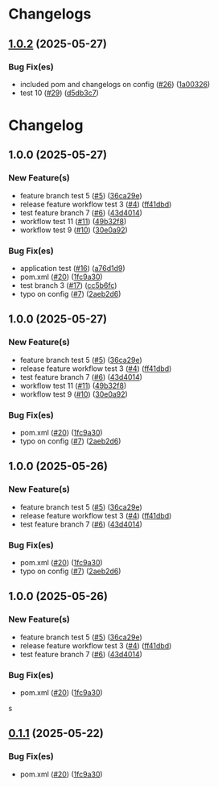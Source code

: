 # Changelogs

## [1.0.2](https://github.com/jakeeviado/infirmary-application-semantic-test/compare/v1.0.1...v1.0.2) (2025-05-27)

### Bug Fix(es)

* included pom and changelogs on config ([#26](https://github.com/jakeeviado/infirmary-application-semantic-test/issues/26)) ([1a00326](https://github.com/jakeeviado/infirmary-application-semantic-test/commit/1a003266a1add68bef9716189c4bc15b08e573a8))
* test 10 ([#29](https://github.com/jakeeviado/infirmary-application-semantic-test/issues/29)) ([d5db3c7](https://github.com/jakeeviado/infirmary-application-semantic-test/commit/d5db3c71be4357b7f768707b085d114b3d7dcdce))

# Changelog

## 1.0.0 (2025-05-27)

### New Feature(s)

* feature branch test 5 ([#5](https://github.com/jakeeviado/infirmary-application-semantic-test/issues/5)) ([36ca29e](https://github.com/jakeeviado/infirmary-application-semantic-test/commit/36ca29e7c242723bd790e2d3413a2c3dba2fe35c))
* release feature workflow test 3 ([#4](https://github.com/jakeeviado/infirmary-application-semantic-test/issues/4)) ([ff41dbd](https://github.com/jakeeviado/infirmary-application-semantic-test/commit/ff41dbd7e85e4bd956ae6090c691486a65404764))
* test feature branch 7 ([#6](https://github.com/jakeeviado/infirmary-application-semantic-test/issues/6)) ([43d4014](https://github.com/jakeeviado/infirmary-application-semantic-test/commit/43d40141622a8b1501c72439a5e0927cebb91d3b))
* workflow test 11 ([#11](https://github.com/jakeeviado/infirmary-application-semantic-test/issues/11)) ([49b32f8](https://github.com/jakeeviado/infirmary-application-semantic-test/commit/49b32f860244714fba27adc38f1e356062bc0f12))
* workflow test 9 ([#10](https://github.com/jakeeviado/infirmary-application-semantic-test/issues/10)) ([30e0a92](https://github.com/jakeeviado/infirmary-application-semantic-test/commit/30e0a92bacdbd94b54a82ee4053cb47023d30ead))

### Bug Fix(es)

* application test ([#16](https://github.com/jakeeviado/infirmary-application-semantic-test/issues/16)) ([a76d1d9](https://github.com/jakeeviado/infirmary-application-semantic-test/commit/a76d1d9f1d490c57cdba2c8ae6d8e19cc9c4911a))
* pom.xml ([#20](https://github.com/jakeeviado/infirmary-application-semantic-test/issues/20)) ([1fc9a30](https://github.com/jakeeviado/infirmary-application-semantic-test/commit/1fc9a30fef7cab885165d3a4eb3d2381cf5a90f0))
* test branch 3 ([#17](https://github.com/jakeeviado/infirmary-application-semantic-test/issues/17)) ([cc5b6fc](https://github.com/jakeeviado/infirmary-application-semantic-test/commit/cc5b6fc53591212c1294352c8ef09c39839843a7))
* typo on config ([#7](https://github.com/jakeeviado/infirmary-application-semantic-test/issues/7)) ([2aeb2d6](https://github.com/jakeeviado/infirmary-application-semantic-test/commit/2aeb2d6f4601f2d765fd4a10df0f7cd4939e6e23))

## 1.0.0 (2025-05-27)

### New Feature(s)

* feature branch test 5 ([#5](https://github.com/jakeeviado/infirmary-application-semantic-test/issues/5)) ([36ca29e](https://github.com/jakeeviado/infirmary-application-semantic-test/commit/36ca29e7c242723bd790e2d3413a2c3dba2fe35c))
* release feature workflow test 3 ([#4](https://github.com/jakeeviado/infirmary-application-semantic-test/issues/4)) ([ff41dbd](https://github.com/jakeeviado/infirmary-application-semantic-test/commit/ff41dbd7e85e4bd956ae6090c691486a65404764))
* test feature branch 7 ([#6](https://github.com/jakeeviado/infirmary-application-semantic-test/issues/6)) ([43d4014](https://github.com/jakeeviado/infirmary-application-semantic-test/commit/43d40141622a8b1501c72439a5e0927cebb91d3b))
* workflow test 11 ([#11](https://github.com/jakeeviado/infirmary-application-semantic-test/issues/11)) ([49b32f8](https://github.com/jakeeviado/infirmary-application-semantic-test/commit/49b32f860244714fba27adc38f1e356062bc0f12))
* workflow test 9 ([#10](https://github.com/jakeeviado/infirmary-application-semantic-test/issues/10)) ([30e0a92](https://github.com/jakeeviado/infirmary-application-semantic-test/commit/30e0a92bacdbd94b54a82ee4053cb47023d30ead))

### Bug Fix(es)

* pom.xml ([#20](https://github.com/jakeeviado/infirmary-application-semantic-test/issues/20)) ([1fc9a30](https://github.com/jakeeviado/infirmary-application-semantic-test/commit/1fc9a30fef7cab885165d3a4eb3d2381cf5a90f0))
* typo on config ([#7](https://github.com/jakeeviado/infirmary-application-semantic-test/issues/7)) ([2aeb2d6](https://github.com/jakeeviado/infirmary-application-semantic-test/commit/2aeb2d6f4601f2d765fd4a10df0f7cd4939e6e23))

## 1.0.0 (2025-05-26)

### New Feature(s)

* feature branch test 5 ([#5](https://github.com/jakeeviado/infirmary-application-semantic-test/issues/5)) ([36ca29e](https://github.com/jakeeviado/infirmary-application-semantic-test/commit/36ca29e7c242723bd790e2d3413a2c3dba2fe35c))
* release feature workflow test 3 ([#4](https://github.com/jakeeviado/infirmary-application-semantic-test/issues/4)) ([ff41dbd](https://github.com/jakeeviado/infirmary-application-semantic-test/commit/ff41dbd7e85e4bd956ae6090c691486a65404764))
* test feature branch 7 ([#6](https://github.com/jakeeviado/infirmary-application-semantic-test/issues/6)) ([43d4014](https://github.com/jakeeviado/infirmary-application-semantic-test/commit/43d40141622a8b1501c72439a5e0927cebb91d3b))

### Bug Fix(es)

* pom.xml ([#20](https://github.com/jakeeviado/infirmary-application-semantic-test/issues/20)) ([1fc9a30](https://github.com/jakeeviado/infirmary-application-semantic-test/commit/1fc9a30fef7cab885165d3a4eb3d2381cf5a90f0))
* typo on config ([#7](https://github.com/jakeeviado/infirmary-application-semantic-test/issues/7)) ([2aeb2d6](https://github.com/jakeeviado/infirmary-application-semantic-test/commit/2aeb2d6f4601f2d765fd4a10df0f7cd4939e6e23))

## 1.0.0 (2025-05-26)

### New Feature(s)

* feature branch test 5 ([#5](https://github.com/jakeeviado/infirmary-application-semantic-test/issues/5)) ([36ca29e](https://github.com/jakeeviado/infirmary-application-semantic-test/commit/36ca29e7c242723bd790e2d3413a2c3dba2fe35c))
* release feature workflow test 3 ([#4](https://github.com/jakeeviado/infirmary-application-semantic-test/issues/4)) ([ff41dbd](https://github.com/jakeeviado/infirmary-application-semantic-test/commit/ff41dbd7e85e4bd956ae6090c691486a65404764))
* test feature branch 7 ([#6](https://github.com/jakeeviado/infirmary-application-semantic-test/issues/6)) ([43d4014](https://github.com/jakeeviado/infirmary-application-semantic-test/commit/43d40141622a8b1501c72439a5e0927cebb91d3b))

### Bug Fix(es)

* pom.xml ([#20](https://github.com/jakeeviado/infirmary-application-semantic-test/issues/20)) ([1fc9a30](https://github.com/jakeeviado/infirmary-application-semantic-test/commit/1fc9a30fef7cab885165d3a4eb3d2381cf5a90f0))

s

## [0.1.1](https://github.com/InfoTech501/infirmary-application/compare/v0.1.0...v0.1.1) (2025-05-22)

### Bug Fix(es)

* pom.xml ([#20](https://github.com/InfoTech501/infirmary-application/issues/20)) ([1fc9a30](https://github.com/InfoTech501/infirmary-application/commit/1fc9a30fef7cab885165d3a4eb3d2381cf5a90f0))
